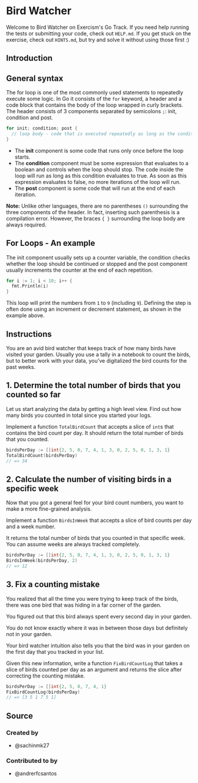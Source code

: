 # Bird Watcher

Welcome to Bird Watcher on Exercism's Go Track.
If you need help running the tests or submitting your code, check out `HELP.md`.
If you get stuck on the exercise, check out `HINTS.md`, but try and solve it without using those first :)

## Introduction

## General syntax

The for loop is one of the most commonly used statements to repeatedly execute some logic. In Go it consists of the `for` keyword, a header and a code block that contains the body of the loop wrapped in curly brackets. The header consists of 3 components separated by semicolons `;`: init, condition and post.

```go
for init; condition; post {
  // loop body - code that is executed repeatedly as long as the condition is true
}
```

- The **init** component is some code that runs only once before the loop starts.
- The **condition** component must be some expression that evaluates to a boolean and controls when the loop should stop. The code inside the loop will run as long as this condition evaluates to true. As soon as this expression evaluates to false, no more iterations of the loop will run.
- The **post** component is some code that will run at the end of each iteration.

**Note:** Unlike other languages, there are no parentheses `()` surrounding the three components of the header. In fact, inserting such parenthesis is a compilation error. However, the braces `{ }` surrounding the loop body are always required.

## For Loops - An example

The init component usually sets up a counter variable, the condition checks whether the loop should be continued or stopped and the post component usually increments the counter at the end of each repetition.

```go
for i := 1; i < 10; i++ {
  fmt.Println(i)
}
```

This loop will print the numbers from `1` to `9` (including `9`). 
Defining the step is often done using an increment or decrement statement, as shown in the example above.

## Instructions

You are an avid bird watcher that keeps track of how many birds have visited your garden.
Usually you use a tally in a notebook to count the birds, but to better work with your data, you've digitalized the bird counts for the past weeks.

## 1. Determine the total number of birds that you counted so far

Let us start analyzing the data by getting a high level view.
Find out how many birds you counted in total since you started your logs.

Implement a function `TotalBirdCount` that accepts a slice of `int`s that contains the bird count per day.
It should return the total number of birds that you counted.

```go
birdsPerDay := []int{2, 5, 0, 7, 4, 1, 3, 0, 2, 5, 0, 1, 3, 1}
TotalBirdCount(birdsPerDay)
// => 34
```

## 2. Calculate the number of visiting birds in a specific week

Now that you got a general feel for your bird count numbers, you want to make a more fine-grained analysis.

Implement a function `BirdsInWeek` that accepts a slice of bird counts per day and a week number.

It returns the total number of birds that you counted in that specific week.
You can assume weeks are always tracked completely.

```go
birdsPerDay := []int{2, 5, 0, 7, 4, 1, 3, 0, 2, 5, 0, 1, 3, 1}
BirdsInWeek(birdsPerDay, 2)
// => 12
```

## 3. Fix a counting mistake

You realized that all the time you were trying to keep track of the birds, there was one bird that was hiding in a far corner of the garden.

You figured out that this bird always spent every second day in your garden.

You do not know exactly where it was in between those days but definitely not in your garden.

Your bird watcher intuition also tells you that the bird was in your garden on the first day that you tracked in your list.

Given this new information, write a function `FixBirdCountLog` that takes a slice of birds counted per day as an argument and returns the slice after correcting the counting mistake.

```go
birdsPerDay := []int{2, 5, 0, 7, 4, 1}
FixBirdCountLog(birdsPerDay)
// => [3 5 1 7 5 1]
```

## Source

### Created by

- @sachinmk27

### Contributed to by

- @andrerfcsantos